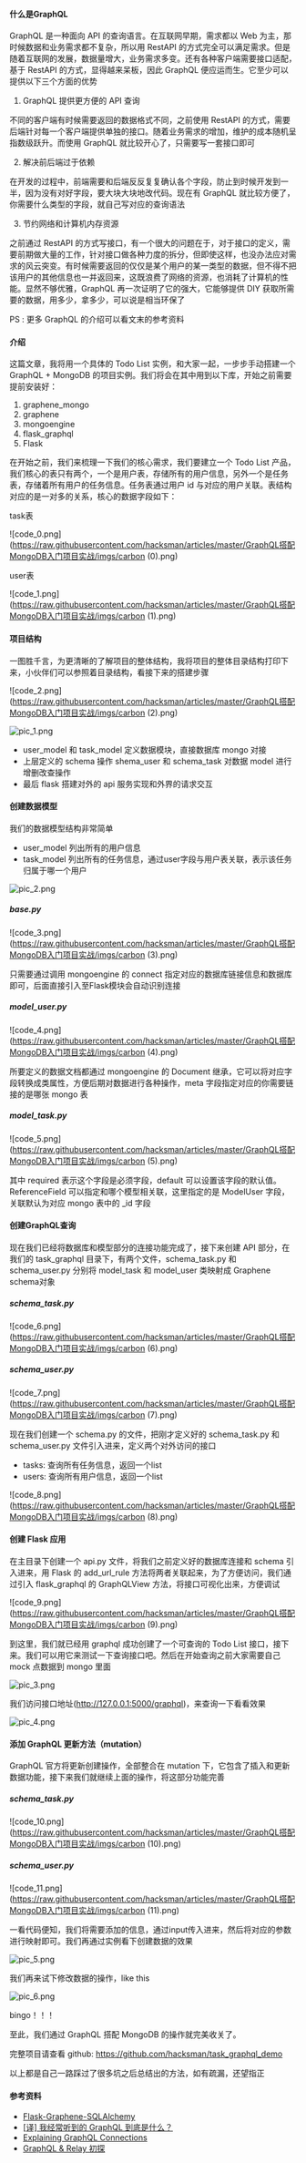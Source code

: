 #### 什么是GraphQL



GraphQL 是一种面向 API 的查询语言。在互联网早期，需求都以 Web 为主，那时候数据和业务需求都不复杂，所以用 RestAPI 的方式完全可以满足需求。但是随着互联网的发展，数据量增大，业务需求多变。还有各种客户端需要接口适配，基于 RestAPI 的方式，显得越来呆板，因此 GraphQL 便应运而生。它至少可以提供以下三个方面的优势



1. GraphQL 提供更方便的 API 查询

不同的客户端有时候需要返回的数据格式不同，之前使用 RestAPI 的方式，需要后端针对每一个客户端提供单独的接口。随着业务需求的增加，维护的成本随机呈指数级跃升。而使用 GraphQL 就比较开心了，只需要写一套接口即可



2. 解决前后端过于依赖

在开发的过程中，前端需要和后端反反复复确认各个字段，防止到时候开发到一半，因为没有对好字段，要大块大块地改代码。现在有 GraphQL 就比较方便了，你需要什么类型的字段，就自己写对应的查询语法



3. 节约网络和计算机内存资源

之前通过 RestAPI 的方式写接口，有一个很大的问题在于，对于接口的定义，需要前期做大量的工作，针对接口做各种力度的拆分，但即使这样，也没办法应对需求的风云突变。有时候需要返回的仅仅是某个用户的某一类型的数据，但不得不把该用户的其他信息也一并返回来，这既浪费了网络的资源，也消耗了计算机的性能。显然不够优雅，GraphQL 再一次证明了它的强大，它能够提供 DIY 获取所需要的数据，用多少，拿多少，可以说是相当环保了



PS : 更多 GraphQL 的介绍可以看文末的参考资料



#### 介绍



这篇文章，我将用一个具体的 Todo List 实例，和大家一起，一步步手动搭建一个 GraphQL + MongoDB 的项目实例。我们将会在其中用到以下库，开始之前需要提前安装好：



1. graphene_mongo
2. graphene
3. mongoengine
4. flask_graphql
5. Flask



在开始之前，我们来梳理一下我们的核心需求，我们要建立一个 Todo List 产品，我们核心的表只有两个，一个是用户表，存储所有的用户信息，另外一个是任务表，存储着所有用户的任务信息。任务表通过用户 id 与对应的用户关联。表结构对应的是一对多的关系，核心的数据字段如下： 



task表

![code_0.png](https://raw.githubusercontent.com/hacksman/articles/master/GraphQL搭配MongoDB入门项目实战/imgs/carbon (0).png)



user表

![code_1.png](https://raw.githubusercontent.com/hacksman/articles/master/GraphQL搭配MongoDB入门项目实战/imgs/carbon (1).png)



#### 项目结构



一图胜千言，为更清晰的了解项目的整体结构，我将项目的整体目录结构打印下来，小伙伴们可以参照着目录结构，看接下来的搭建步骤



![code_2.png](https://raw.githubusercontent.com/hacksman/articles/master/GraphQL搭配MongoDB入门项目实战/imgs/carbon (2).png)

![pic_1.png](https://raw.githubusercontent.com/hacksman/articles/master/GraphQL搭配MongoDB入门项目实战/imgs/pic_1.png)



- user_model 和 task_model 定义数据模块，直接数据库 mongo 对接
- 上层定义的 schema 操作 shema_user 和 schema_task 对数据 model 进行增删改查操作
- 最后 flask 搭建对外的 api 服务实现和外界的请求交互



#### 创建数据模型



我们的数据模型结构非常简单

- user_model 列出所有的用户信息
- task_model 列出所有的任务信息，通过user字段与用户表关联，表示该任务归属于哪一个用户

![pic_2.png](https://raw.githubusercontent.com/hacksman/articles/master/GraphQL搭配MongoDB入门项目实战/imgs/pic_2.png)





##### base.py

![code_3.png](https://raw.githubusercontent.com/hacksman/articles/master/GraphQL搭配MongoDB入门项目实战/imgs/carbon (3).png)

只需要通过调用 mongoengine 的 connect 指定对应的数据库链接信息和数据库即可，后面直接引入至Flask模块会自动识别连接



##### model_user.py

![code_4.png](https://raw.githubusercontent.com/hacksman/articles/master/GraphQL搭配MongoDB入门项目实战/imgs/carbon (4).png)

所要定义的数据文档都通过 mongoengine 的 Document 继承，它可以将对应字段转换成类属性，方便后期对数据进行各种操作，meta 字段指定对应的你需要链接的是哪张 mongo 表



##### model_task.py

![code_5.png](https://raw.githubusercontent.com/hacksman/articles/master/GraphQL搭配MongoDB入门项目实战/imgs/carbon (5).png)

其中 required 表示这个字段是必须字段，default 可以设置该字段的默认值。ReferenceField 可以指定和哪个模型相关联，这里指定的是 ModelUser 字段，关联默认为对应 mongo 表中的 _id 字段



#### 创建GraphQL查询

现在我们已经将数据库和模型部分的连接功能完成了，接下来创建 API 部分，在我们的 task_graphql 目录下，有两个文件，schema_task.py 和 schema_user.py 分别将 model_task 和 model_user 类映射成 Graphene schema对象



##### schema_task.py

![code_6.png](https://raw.githubusercontent.com/hacksman/articles/master/GraphQL搭配MongoDB入门项目实战/imgs/carbon (6).png)



##### schema_user.py

![code_7.png](https://raw.githubusercontent.com/hacksman/articles/master/GraphQL搭配MongoDB入门项目实战/imgs/carbon (7).png)



现在我们创建一个 schema.py 的文件，把刚才定义好的 schema_task.py 和 schema_user.py 文件引入进来，定义两个对外访问的接口

- tasks: 查询所有任务信息，返回一个list
- users: 查询所有用户信息，返回一个list

![code_8.png](https://raw.githubusercontent.com/hacksman/articles/master/GraphQL搭配MongoDB入门项目实战/imgs/carbon (8).png)



#### 创建 Flask 应用

在主目录下创建一个 api.py 文件，将我们之前定义好的数据库连接和 schema 引入进来，用 Flask 的 add_url_rule 方法将两者关联起来，为了方便访问，我们通过引入 flask_graphql 的 GraphQLView 方法，将接口可视化出来，方便调试



![code_9.png](https://raw.githubusercontent.com/hacksman/articles/master/GraphQL搭配MongoDB入门项目实战/imgs/carbon (9).png)



到这里，我们就已经用 graphql 成功创建了一个可查询的 Todo List 接口，接下来。我们可以用它来测试一下查询接口吧。然后在开始查询之前大家需要自己 mock 点数据到 mongo 里面



![pic_3.png](https://raw.githubusercontent.com/hacksman/articles/master/GraphQL搭配MongoDB入门项目实战/imgs/pic_3.png)



我们访问接口地址(http://127.0.0.1:5000/graphql)，来查询一下看看效果

![pic_4.png](https://raw.githubusercontent.com/hacksman/articles/master/GraphQL搭配MongoDB入门项目实战/imgs/pic_4.png)



#### 添加 GraphQL 更新方法（mutation）

GraphQL 官方将更新创建操作，全部整合在 mutation 下，它包含了插入和更新数据功能，接下来我们就继续上面的操作，将这部分功能完善



##### schema_task.py

![code_10.png](https://raw.githubusercontent.com/hacksman/articles/master/GraphQL搭配MongoDB入门项目实战/imgs/carbon (10).png)



##### schema_user.py

![code_11.png](https://raw.githubusercontent.com/hacksman/articles/master/GraphQL搭配MongoDB入门项目实战/imgs/carbon (11).png)



一看代码便知，我们将需要添加的信息，通过input传入进来，然后将对应的参数进行映射即可。我们再通过实例看下创建数据的效果

![pic_5.png](https://raw.githubusercontent.com/hacksman/articles/master/GraphQL搭配MongoDB入门项目实战/imgs/pic_5.png)



我们再来试下修改数据的操作，like this

 

![pic_6.png](https://raw.githubusercontent.com/hacksman/articles/master/GraphQL搭配MongoDB入门项目实战/imgs/pic_6.png)



bingo！！！



至此，我们通过 GraphQL 搭配 MongoDB 的操作就完美收关了。

完整项目请查看 github: https://github.com/hacksman/task_graphql_demo

以上都是自己一路踩过了很多坑之后总结出的方法，如有疏漏，还望指正



#### 参考资料

- [Flask-Graphene-SQLAlchemy](https://github.com/alexisrolland/flask-graphene-sqlalchemy)
- [[译] 我经常听到的 GraphQL 到底是什么？](https://juejin.im/post/58fd6d121b69e600589ec740)
- [Explaining GraphQL Connections](https://blog.apollographql.com/explaining-graphql-connections-c48b7c3d6976)
- [GraphQL & Relay 初探](https://juejin.im/post/5aaba1b86fb9a028cb2d645a)







